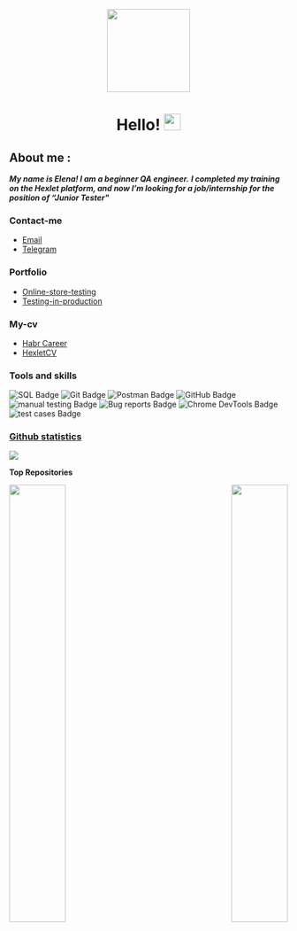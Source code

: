 <div id="header" align="center">
  <img src="https://media.giphy.com/media/Q2T7BXRiDFPJcPoA7Z/giphy.gif" width="150"/>
</div>

<div id="header" align="center">
<img src="https://komarev.com/ghpvc/?username=ElenaSimanina&style=flat-square&color=blue" alt=""/>
</div>

<div id="header" align="center">
<h1>
  Hello!
  <img src="https://media.giphy.com/media/hvRJCLFzcasrR4ia7z/giphy.gif" width="30px"/>
</h1>
</div>

 

## About me :

***My name is Elena! I am a beginner QA engineer.***
***I completed my training on the Hexlet platform, and now I’m looking for a job/internship for the position of “Junior Tester"***
 
 ###  Contact-me
  - [Email](elenasimanina1978@gmail.com)
  - [Telegram](https://t.me/jjjKlepajjj)
### Portfolio
   -  [Online-store-testing](https://github.com/ElenaSimanina/qa-engineer-project-84)
   -  [Testing-in-production](https://github.com/ElenaSimanina/qa-engineer-project-85)
### My-cv
   - [Habr Career](https://career.habr.com/elenasimanina)
   - [HexletCV](https://cv.hexlet.io/ru/resumes/2902)
### Tools and skills 

<div id="badges">
  <img src="https://img.shields.io/badge/SQL-red?style=for-the-badge&logo=SQL&logoColor=white" alt="SQL Badge"/>
  <img src="https://img.shields.io/badge/Git-blue?style=for-the-badge&logo=Git&logoColor=white" alt="Git Badge"/>
  <img src="https://img.shields.io/badge/Postman-red?style=for-the-badge&logo=Postman&logoColor=white" alt="Postman Badge"/>
  <img src="https://img.shields.io/badge/GitHub-blue?style=for-the-badge&logo=GitHub&logoColor=white" alt="GitHub Badge"/>
   <img src="https://img.shields.io/badge/manual testing-yellow?style=for-the-badge&logo=manual testing&logoColor=white" alt="manual testing Badge"/>
   <img src="https://img.shields.io/badge/Bug reports-green?style=for-the-badge&logo=Bug reports&logoColor=white" alt="Bug reports Badge"/>
  <img src="https://img.shields.io/badge/Chrome DevTools-orange?style=for-the-badge&logo=Chrome DevTools&logoColor=white" alt="Chrome DevTools Badge"/>
  <img src="https://img.shields.io/badge/test cases-blue?style=for-the-badge&logo=test cases&logoColor=white" alt="test cases Badge"/>
  </div>
  
  ### [Github statistics](https://github.com/ElenaSimanina#github-stats)

  


![](http://github-profile-summary-cards.vercel.app/api/cards/stats?username=ElenaSimanina&theme=default)

<b>Top Repositories</b>

<div width="100%" align="center"><a href="https://github.com/ElenaSimanina/Online-store-testing" align="left"><img align="left" width="45%" src="https://github-readme-stats.vercel.app/api/pin/?username=ElenaSimanina&repo=Online-store-testing&title_color=0891b2&text_color=ffffff&icon_color=0891b2&bg_color=1c1917&hide_border=true&locale=en" /></a><a href="https://github.com/ElenaSimanina/Testing-in-production" align="right"><img align="right" width="45%" src="https://github-readme-stats.vercel.app/api/pin/?username=ElenaSimanina&repo=Testing-in-production&title_color=0891b2&text_color=ffffff&icon_color=0891b2&bg_color=1c1917&hide_border=true&locale=en" /></a></div><br /><br /><br /><br /><br /><br /><br />
